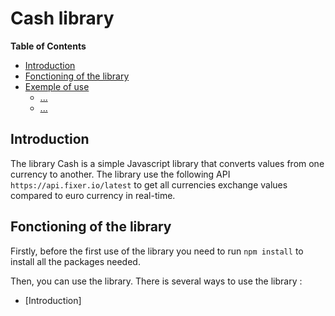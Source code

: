 # Cash library

**Table of Contents**

- [Introduction](#introduction)
- [Fonctioning of the library](#Fonctioning-of-the-library)
- [Exemple of use](#Exemple-of-use)
  - [...](#...)
  - [...](#...)

## Introduction

The library Cash is a simple Javascript library that converts values from one currency to another. The library use the following API `https://api.fixer.io/latest` to get all currencies exchange values compared to euro currency in real-time.

## Fonctioning of the library

Firstly, before the first use of the library you need to run `npm install` to install all the packages needed.

Then, you can use the library. There is several ways to use the library :

- [Introduction]
 
